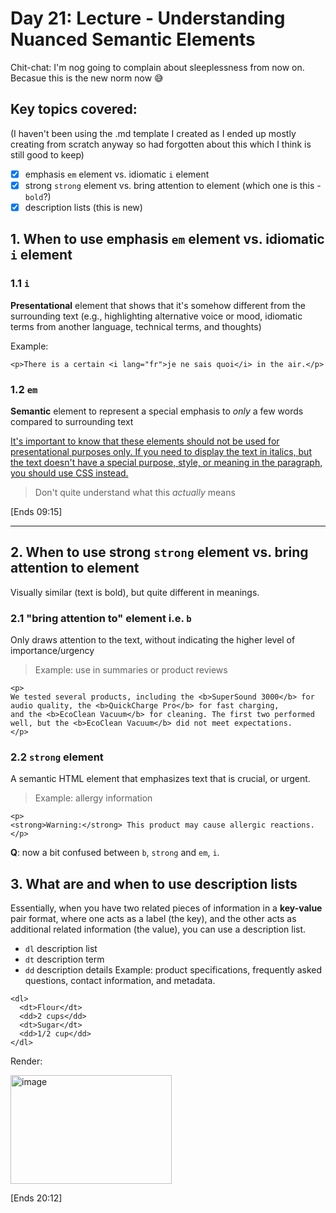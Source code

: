 # Day 21: Lecture - Understanding Nuanced Semantic Elements

Chit-chat: I'm nog going to complain about sleeplessness from now on. Becasue this is the new norm now 😅

## Key topics covered: 
(I haven't been using the .md template I created as I ended up mostly creating from scratch anyway so had forgotten about this which I think is still good to keep)
- [x] emphasis `em` element vs. idiomatic `i` element
- [x] strong `strong` element vs. bring attention to element (which one is this - `bold`?)
- [x] description lists (this is new)

## 1. When to use emphasis `em` element vs. idiomatic `i` element
### 1.1 `i`
**Presentational** element that shows that it's somehow different from the surrounding text (e.g., highlighting alternative voice or mood, idiomatic terms from another language, technical terms, and thoughts)

Example:

```
<p>There is a certain <i lang="fr">je ne sais quoi</i> in the air.</p>
```
### 1.2 `em`
**Semantic** element to represent a special emphasis to <em>only</em> a few words compared to surrounding text

<ins>It's important to know that these elements should not be used for presentational purposes only. If you need to display the text in italics, but the text doesn't have a special purpose, style, or meaning in the paragraph, you should use CSS instead.</ins>   
> Don't quite understand what this <i>actually</i> means

[Ends 09:15]

---


## 2. When to use strong `strong` element vs. bring attention to element
Visually similar (text is bold), but quite different in meanings.
### 2.1 "bring attention to" element i.e. `b` 
Only draws attention to the text, without indicating the higher level of importance/urgency
> Example: use in summaries or product reviews
```
<p>
We tested several products, including the <b>SuperSound 3000</b> for audio quality, the <b>QuickCharge Pro</b> for fast charging,
and the <b>EcoClean Vacuum</b> for cleaning. The first two performed well, but the <b>EcoClean Vacuum</b> did not meet expectations.
</p>
```

### 2.2 `strong` element
A semantic HTML element that emphasizes text that is crucial, or urgent.
> Example: allergy information
```
<p>
<strong>Warning:</strong> This product may cause allergic reactions.
</p>
```

**Q**: now a bit confused between `b`, `strong` and `em`, `i`.

## 3. What are and when to use description lists
Essentially, when you have two related pieces of information in a **key-value** pair format, where one acts as a label (the key), and the other acts as additional related information (the value), you can use a description list.
- `dl` description list
- `dt` description term
- `dd` description details
Example: product specifications, frequently asked questions, contact information, and metadata.
```
<dl>
  <dt>Flour</dt>
  <dd>2 cups</dd>
  <dt>Sugar</dt>
  <dd>1/2 cup</dd>
</dl>
```
Render:

<img width="258" height="174" alt="image" src="https://github.com/user-attachments/assets/46b3f0a0-8159-41b9-b321-dab0e41fc61d" />

[Ends 20:12]
